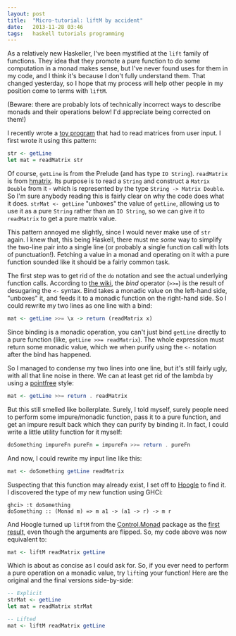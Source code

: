 ```yaml
---
layout: post
title:  "Micro-tutorial: liftM by accident"
date:   2013-11-28 03:46
tags:   haskell tutorials programming
---
```


As a relatively new Haskeller, I've been mystified at the `lift` family of functions.
They idea that they promote a pure function to do some computation in a monad makes sense, but I've never found uses for them in my code, and I think it's because I don't fully understand them.
That changed yesterday, so I hope that my process will help other people in my position come to terms with `liftM`.

(Beware: there are probably lots of technically incorrect ways to describe monads and their operations below!
I'd appreciate being corrected on them!)

I recently wrote a [toy program](https://gist.github.com/eightyeight/5657087) that had to read matrices from user input.
I first wrote it using this pattern:

```haskell
str <- getLine
let mat = readMatrix str
```

Of course, `getLine` is from the Prelude (and has type `IO String`).
`readMatrix` is from [hmatrix](http://hackage.haskell.org/package/hmatrix).
Its purpose is to read a `String` and construct a `Matrix Double` from it - which is represented by the type `String -> Matrix Double`.
So I'm sure anybody reading this is fairly clear on why the code does what it does.
`strMat <- getLine` "unboxes" the value of `getLine`, allowing us to use it as a pure `String` rather than an `IO String`, so we can give it to `readMatrix` to get a pure matrix value.

This pattern annoyed me slightly, since I would never make use of `str` again.
I knew that, this being Haskell, there must me _some_ way to simplify the two-line pair into a single line (or probably a single function call with lots of punctuation!).
Fetching a value in a monad and operating on it with a pure function sounded like it should be a fairly common task.

The first step was to get rid of the `do` notation and see the actual underlying function calls.
According to [the wiki](http://en.wikibooks.org/wiki/Haskell/do_Notation), the _bind_ operator (`>>=`) is the result of desugaring the `<-` syntax.
Bind takes a monadic value on the left-hand side, "unboxes" it, and feeds it to a monadic function on the right-hand side.
So I could rewrite my two lines as one line with a bind:

```haskell
mat <- getLine >>= \x -> return (readMatrix x)
```

Since binding is a monadic operation, you can't just bind `getLine` directly to a pure function (like, `getLine >>= readMatrix`).
The whole expression must return some monadic value, which we when purify using the `<-` notation after the bind has happened.

So I managed to condense my two lines into one line, but it's still fairly ugly, with all that line noise in there.
We can at least get rid of the lambda by using a [pointfree](http://www.haskell.org/haskellwiki/Pointfree) style:

```haskell
mat <- getLine >>= return . readMatrix
```

But this still smelled like boilerplate.
Surely, I told myself, surely people need to perform some impure/monadic function, pass it to a pure function, and get an impure result back which they can purify by binding it.
In fact, I could write a little utility function for it myself:

```haskell
doSomething impureFn pureFn = impureFn >>= return . pureFn
```

And now, I could rewrite my input line like this:

```haskell
mat <- doSomething getLine readMatrix
```

Suspecting that this function may already exist, I set off to [Hoogle](http://www.haskell.org/hoogle) to find it.
I discovered the type of my new function using GHCi:

    ghci> :t doSomething
    doSomething :: (Monad m) => m a1 -> (a1 -> r) -> m r

And Hoogle turned up `liftM` from the [Control.Monad](http://hackage.haskell.org/package/base-4.6.0.1/docs/Control-Monad.html#v:liftM) package as the [first result](http://www.haskell.org/hoogle/?hoogle=%28Monad+m%29+%3D%3E+m+a1+-%3E+%28a1+-%3E+r%29+-%3E+m+r), even though the arguments are flipped.
So, my code above was now equivalent to:

```haskell
mat <- liftM readMatrix getLine
```

Which is about as concise as I could ask for.
So, if you ever need to perform a pure operation on a monadic value, try `lift`ing your function! Here are the original and the final versions side-by-side:

```haskell
-- Explicit
strMat <- getLine
let mat = readMatrix strMat

-- Lifted
mat <- liftM readMatrix getLine
```

